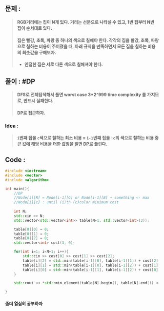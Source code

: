 ## 문제 :
> #### RGB거리에는 집이 N개 있다. 거리는 선분으로 나타낼 수 있고, 1번 집부터 N번 집이 순서대로 있다.
> #### 집은 빨강, 초록, 파랑 중 하나의 색으로 칠해야 한다. 각각의 집을 빨강, 초록, 파랑으로 칠하는 비용이 주어졌을 때, 아래 규칙을 만족하면서 모든 집을 칠하는 비용의 최솟값을 구해보자.
> - #### 인접한 집은 서로 다른 색으로 칠해져야 한다.

## 풀이 : #DP
> #### DFS로 전체탐색해서 풀면 worst case 3*2^999 time complexity 를 가지므로, 반드시 실패한다.
> #### DP로 접근하자.

### Idea :
> #### `i`번째 집을 `c`색으로 칠하는 최소 비용 = `i-1`번째 집을 `!c`의 색으로 칠하는 비용 중 큰 값에 해당 비용을 더한 값임을 알면 DP로 풀린다.

## Code :
```cpp
#include <iostream>
#include <vector>
#include <algorithm>

int main(){
    //DP
    //Node[i][R] = Node[i-1][G] or Node[i-1][B] + something <- max
    //Node[i][c] : until (i)th (c)color minimum cost
    
    int N;
    std::cin >> N;
    std::vector<std::vector<int>> table(N+1, std::vector<int>(3));

    table[0][0] = 0;
    table[0][1] = 0;
    table[0][2] = 0;
    std::vector<int> cost(3, 0);

    for(int i=1; i<N+1; i++){
        std::cin >> cost[0] >> cost[1] >> cost[2];
        table[i][2] = std::min(table[i-1][0], table[i-1][1]) + cost[2];
        table[i][1] = std::min(table[i-1][0], table[i-1][2]) + cost[1];
        table[i][0] = std::min(table[i-1][1], table[i-1][2]) + cost[0];
    }

    std::cout << *std::min_element(table[N].begin(), table[N].end()) << std::endl;

}
```
#### 좀더 열심히 공부하자
